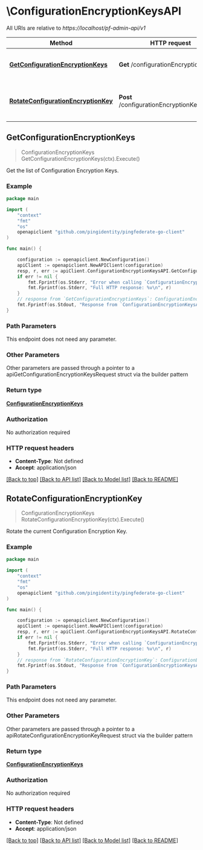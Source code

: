 # \ConfigurationEncryptionKeysAPI

All URIs are relative to *https://localhost/pf-admin-api/v1*

Method | HTTP request | Description
------------- | ------------- | -------------
[**GetConfigurationEncryptionKeys**](ConfigurationEncryptionKeysAPI.md#GetConfigurationEncryptionKeys) | **Get** /configurationEncryptionKeys | Get the list of Configuration Encryption Keys.
[**RotateConfigurationEncryptionKey**](ConfigurationEncryptionKeysAPI.md#RotateConfigurationEncryptionKey) | **Post** /configurationEncryptionKeys/rotate | Rotate the current Configuration Encryption Key.



## GetConfigurationEncryptionKeys

> ConfigurationEncryptionKeys GetConfigurationEncryptionKeys(ctx).Execute()

Get the list of Configuration Encryption Keys.



### Example

```go
package main

import (
    "context"
    "fmt"
    "os"
    openapiclient "github.com/pingidentity/pingfederate-go-client"
)

func main() {

    configuration := openapiclient.NewConfiguration()
    apiClient := openapiclient.NewAPIClient(configuration)
    resp, r, err := apiClient.ConfigurationEncryptionKeysAPI.GetConfigurationEncryptionKeys(context.Background()).Execute()
    if err != nil {
        fmt.Fprintf(os.Stderr, "Error when calling `ConfigurationEncryptionKeysAPI.GetConfigurationEncryptionKeys``: %v\n", err)
        fmt.Fprintf(os.Stderr, "Full HTTP response: %v\n", r)
    }
    // response from `GetConfigurationEncryptionKeys`: ConfigurationEncryptionKeys
    fmt.Fprintf(os.Stdout, "Response from `ConfigurationEncryptionKeysAPI.GetConfigurationEncryptionKeys`: %v\n", resp)
}
```

### Path Parameters

This endpoint does not need any parameter.

### Other Parameters

Other parameters are passed through a pointer to a apiGetConfigurationEncryptionKeysRequest struct via the builder pattern


### Return type

[**ConfigurationEncryptionKeys**](ConfigurationEncryptionKeys.md)

### Authorization

No authorization required

### HTTP request headers

- **Content-Type**: Not defined
- **Accept**: application/json

[[Back to top]](#) [[Back to API list]](../README.md#documentation-for-api-endpoints)
[[Back to Model list]](../README.md#documentation-for-models)
[[Back to README]](../README.md)


## RotateConfigurationEncryptionKey

> ConfigurationEncryptionKeys RotateConfigurationEncryptionKey(ctx).Execute()

Rotate the current Configuration Encryption Key.



### Example

```go
package main

import (
    "context"
    "fmt"
    "os"
    openapiclient "github.com/pingidentity/pingfederate-go-client"
)

func main() {

    configuration := openapiclient.NewConfiguration()
    apiClient := openapiclient.NewAPIClient(configuration)
    resp, r, err := apiClient.ConfigurationEncryptionKeysAPI.RotateConfigurationEncryptionKey(context.Background()).Execute()
    if err != nil {
        fmt.Fprintf(os.Stderr, "Error when calling `ConfigurationEncryptionKeysAPI.RotateConfigurationEncryptionKey``: %v\n", err)
        fmt.Fprintf(os.Stderr, "Full HTTP response: %v\n", r)
    }
    // response from `RotateConfigurationEncryptionKey`: ConfigurationEncryptionKeys
    fmt.Fprintf(os.Stdout, "Response from `ConfigurationEncryptionKeysAPI.RotateConfigurationEncryptionKey`: %v\n", resp)
}
```

### Path Parameters

This endpoint does not need any parameter.

### Other Parameters

Other parameters are passed through a pointer to a apiRotateConfigurationEncryptionKeyRequest struct via the builder pattern


### Return type

[**ConfigurationEncryptionKeys**](ConfigurationEncryptionKeys.md)

### Authorization

No authorization required

### HTTP request headers

- **Content-Type**: Not defined
- **Accept**: application/json

[[Back to top]](#) [[Back to API list]](../README.md#documentation-for-api-endpoints)
[[Back to Model list]](../README.md#documentation-for-models)
[[Back to README]](../README.md)

